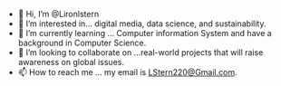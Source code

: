 - 👋 Hi, I’m @Lironlstern
- 👀 I’m interested in... digital media, data science, and sustainability.
- 🌱 I’m currently learning ... Computer information System and have a background in Computer Science.
- 💞️ I’m looking to collaborate on ...real-world projects that will raise awareness on global issues.
- 📫 How to reach me ... my email is LStern220@Gmail.com.

<!---
Lironlstern/Lironlstern is a ✨ special ✨ repository because its `README.md` (this file) appears on your GitHub profile.
You can click the Preview link to take a look at your changes.
--->

